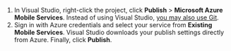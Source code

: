 
1. In Visual Studio, right-click the project, click **Publish** > **Microsoft Azure Mobile Services**. Instead of using Visual Studio, [you may also use Git](../articles/mobile-services/mobile-services-dotnet-backend-store-code-source-control.md).
2. Sign in with Azure credentials and select your service from **Existing Mobile Services**. Visual Studio downloads your publish settings directly from Azure. Finally, click **Publish**.

